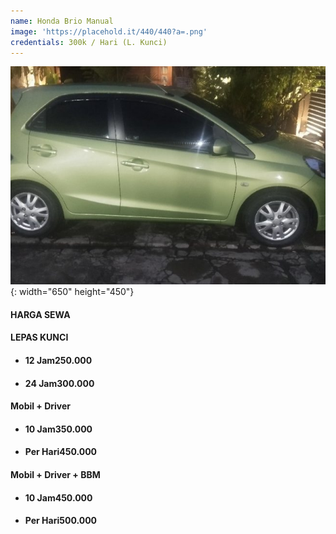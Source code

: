 ```yaml
---
name: Honda Brio Manual
image: 'https://placehold.it/440/440?a=.png'
credentials: 300k / Hari (L. Kunci)
---
```


![](/uploads/brio-manual.jpg){: width="650" height="450"}

#### **HARGA SEWA**

#### LEPAS KUNCI

* #### 12 Jam250.000
* #### 24 Jam300.000

#### Mobil + Driver

* #### 10 Jam350.000
* #### Per Hari450.000

#### Mobil + Driver + BBM

* #### 10 Jam450.000
* #### Per Hari500.000